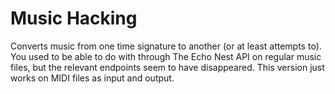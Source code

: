 # Music Hacking
Converts music from one time signature to another (or at least attempts to). 
You used to be able to do with through The Echo Nest API on regular music 
files, but the relevant endpoints seem to have disappeared. This version just 
works on MIDI files as input and output.
